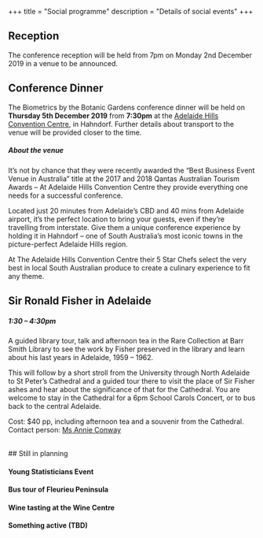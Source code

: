 +++
title = "Social programme"
description = "Details of social events"
+++



## Reception

The conference reception will be held from 7pm on Monday 2nd December 2019 in a venue to be announced.


## Conference Dinner

The Biometrics by the Botanic Gardens conference dinner will be held on **Thursday 5th December 2019** from **7:30pm** at the [Adelaide Hills Convention Centre](https://www.ahconventions.com.au/), in Hahndorf. Further details about transport to the venue will be provided closer to the time.

##### About the venue

It’s not by chance that they were recently awarded the “Best Business Event Venue in Australia” title at the 2017 and 2018 Qantas Australian Tourism Awards – At Adelaide Hills Convention Centre they provide everything one needs for a successful conference.

Located just 20 minutes from Adelaide’s CBD and 40 mins from Adelaide airport, it’s the perfect location to bring your guests, even if they’re travelling from interstate. Give them a unique conference experience by holding it in Hahndorf – one of South Australia’s most iconic towns in the picture-perfect Adelaide Hills region.

At The Adelaide Hills Convention Centre their 5 Star Chefs select the very best in local South Australian produce to create a culinary experience to fit any theme.


## Sir Ronald Fisher in Adelaide
##### 1:30 – 4:30pm

A guided library tour, talk and afternoon tea in the Rare Collection at Barr Smith Library to see the work by Fisher preserved in the library and learn about his last years in Adelaide, 1959 – 1962.  

This will follow by a short stroll from the University through North Adelaide to St Peter’s Cathedral and a guided tour there to visit the place of Sir Fisher ashes and hear about the significance of that for the Cathedral. You are welcome to stay in the Cathedral for a 6pm School Carols Concert, or to bus back to the central Adelaide.  

Cost: $40 pp, including afternoon tea and a souvenir from the Cathedral.  
Contact person: [Ms Annie Conway](mailto:annie.conway@adelaide.edu.au)


<br>
## Still in planning


#### Young Statisticians Event

<!-- Feast on foot? -->

#### Bus tour of Fleurieu Peninsula


#### Wine tasting at the Wine Centre


#### Something active (TBD)


